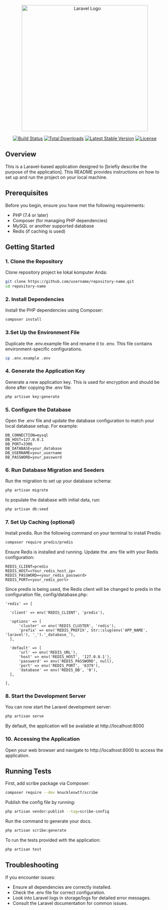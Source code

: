 <p align="center"><a href="https://laravel.com" target="_blank"><img src="https://raw.githubusercontent.com/laravel/art/master/logo-lockup/5%20SVG/2%20CMYK/1%20Full%20Color/laravel-logolockup-cmyk-red.svg" width="400" alt="Laravel Logo"></a></p>

<p align="center">
<a href="https://github.com/laravel/framework/actions"><img src="https://github.com/laravel/framework/workflows/tests/badge.svg" alt="Build Status"></a>
<a href="https://packagist.org/packages/laravel/framework"><img src="https://img.shields.io/packagist/dt/laravel/framework" alt="Total Downloads"></a>
<a href="https://packagist.org/packages/laravel/framework"><img src="https://img.shields.io/packagist/v/laravel/framework" alt="Latest Stable Version"></a>
<a href="https://packagist.org/packages/laravel/framework"><img src="https://img.shields.io/packagist/l/laravel/framework" alt="License"></a>
</p>

## Overview

This is a Laravel-based application designed to [briefly describe the purpose of the application]. This README provides instructions on how to set up and run the project on your local machine.

## Prerequisites

Before you begin, ensure you have met the following requirements:

-   PHP (7.4 or later)
-   Composer (for managing PHP dependencies)
-   MySQL or another supported database
-   Redis (if caching is used)

## Getting Started

### 1. Clone the Repository

Clone repository project ke lokal komputer Anda:

```bash
git clone https://github.com/username/repository-name.git
cd repository-name
```

### 2. Install Dependencies

Install the PHP dependencies using Composer:

```bash
composer install
```

### 3.Set Up the Environment File

Duplicate the .env.example file and rename it to .env. This file contains environment-specific configurations.

```bash
cp .env.example .env
```

### 4. Generate the Application Key

Generate a new application key. This is used for encryption and should be done after copying the .env file:

```bash
php artisan key:generate
```

### 5. Configure the Database

Open the .env file and update the database configuration to match your local database setup. For example:

```env
DB_CONNECTION=mysql
DB_HOST=127.0.0.1
DB_PORT=3306
DB_DATABASE=your_database
DB_USERNAME=your_username
DB_PASSWORD=your_password
```

### 6. Run Database Migration and Seeders

Run the migration to set up your database schema:

```bash
php artisan migrate
```

to populate the database with initial data, run:

```bash
php artisan db:seed
```

### 7. Set Up Caching (optional)

Install predis. Run the following command on your terminal to install Predis:

```bash
composer require predis/predis
```

Ensure Redis is installed and running. Update the .env file with your Redis configuration:

```env
REDIS_CLIENT=predis
REDIS_HOST=<Your_redis_host_ip>
REDIS_PASSWORD=<your_redis_password>
REDIS_PORT=<your_redis_port>
```

Since predis is being used, the Redis client will be changed to predis in the configuration file, config/database.php:

```env
'redis' => [

  'client' => env('REDIS_CLIENT', 'predis'),

  'options' => [
      'cluster' => env('REDIS_CLUSTER', 'redis'),
      'prefix' => env('REDIS_PREFIX', Str::slug(env('APP_NAME', 'laravel'), '_').'_database_'),
  ],

  'default' => [
      'url' => env('REDIS_URL'),
      'host' => env('REDIS_HOST', '127.0.0.1'),
      'password' => env('REDIS_PASSWORD', null),
      'port' => env('REDIS_PORT', '6379'),
      'database' => env('REDIS_DB', '0'),
  ],

],
```

### 8. Start the Development Server

You can now start the Laravel development server:

```bash
php artisan serve
```

By default, the application will be available at http://localhost:8000

### 10. Accessing the Application

Open your web browser and navigate to http://localhost:8000 to access the application.

## Running Tests

First, add scribe package via Composer:

```bash
composer require --dev knuckleswtf/scribe
```

Publish the config file by running:

```bash
php artisan vendor:publish --tag=scribe-config
```

Run the command to generate your docs.

```bash
php artisan scribe:generate
```

To run the tests provided with the application:

```bash
php artisan test
```

## Troubleshooting

If you encounter issues:

-   Ensure all dependencies are correctly installed.
-   Check the .env file for correct configuration.
-   Look into Laravel logs in storage/logs for detailed error messages.
-   Consult the Laravel documentation for common issues.
